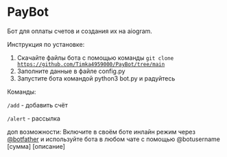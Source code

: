 # PayBot
Бот для оплаты счетов и создания их на aiogram.

Инструкция по установке:
1. Скачайте файлы бота с помощью команды <code>git clone https://github.com/Timka4959000/PayBot/tree/main</code>
2. Заполните данные в файле config.py
3. Запустите бота командой python3 bot.py и радуйтесь

Команды:

<code>/add</code> - добавить счёт

<code>/alert</code> - рассылка


доп возможности:
Включите в своём боте инлайн режим через <a href="https://t.me/botfather">@botfather</a> и используйте бота в любом чате с помощью @botusername [сумма] [описание]
